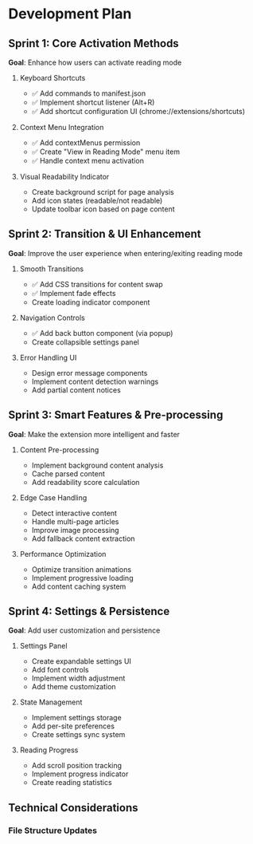 # Development Plan

## Sprint 1: Core Activation Methods
**Goal**: Enhance how users can activate reading mode

1. Keyboard Shortcuts
   - ✅ Add commands to manifest.json
   - ✅ Implement shortcut listener (Alt+R)
   - ✅ Add shortcut configuration UI (chrome://extensions/shortcuts)

2. Context Menu Integration
   - ✅ Add contextMenus permission
   - ✅ Create "View in Reading Mode" menu item
   - ✅ Handle context menu activation

3. Visual Readability Indicator
   - Create background script for page analysis
   - Add icon states (readable/not readable)
   - Update toolbar icon based on page content

## Sprint 2: Transition & UI Enhancement
**Goal**: Improve the user experience when entering/exiting reading mode

1. Smooth Transitions
   - ✅ Add CSS transitions for content swap
   - ✅ Implement fade effects
   - Create loading indicator component

2. Navigation Controls
   - ✅ Add back button component (via popup)
   - Create collapsible settings panel

3. Error Handling UI
   - Design error message components
   - Implement content detection warnings
   - Add partial content notices

## Sprint 3: Smart Features & Pre-processing
**Goal**: Make the extension more intelligent and faster

1. Content Pre-processing
   - Implement background content analysis
   - Cache parsed content
   - Add readability score calculation

2. Edge Case Handling
   - Detect interactive content
   - Handle multi-page articles
   - Improve image processing
   - Add fallback content extraction

3. Performance Optimization
   - Optimize transition animations
   - Implement progressive loading
   - Add content caching system

## Sprint 4: Settings & Persistence
**Goal**: Add user customization and persistence

1. Settings Panel
   - Create expandable settings UI
   - Add font controls
   - Implement width adjustment
   - Add theme customization

2. State Management
   - Implement settings storage
   - Add per-site preferences
   - Create settings sync system

3. Reading Progress
   - Add scroll position tracking
   - Implement progress indicator
   - Create reading statistics

## Technical Considerations

### File Structure Updates 